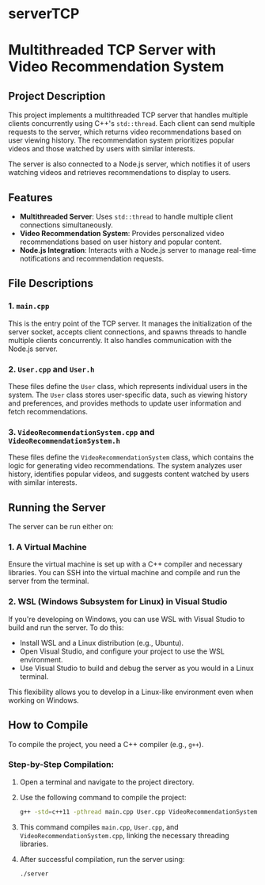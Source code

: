 # serverTCP

# Multithreaded TCP Server with Video Recommendation System

## Project Description

This project implements a multithreaded TCP server that handles multiple clients concurrently using C++'s `std::thread`. Each client can send multiple requests to the server, which returns video recommendations based on user viewing history. The recommendation system prioritizes popular videos and those watched by users with similar interests.

The server is also connected to a Node.js server, which notifies it of users watching videos and retrieves recommendations to display to users.

## Features

- **Multithreaded Server**: Uses `std::thread` to handle multiple client connections simultaneously.
- **Video Recommendation System**: Provides personalized video recommendations based on user history and popular content.
- **Node.js Integration**: Interacts with a Node.js server to manage real-time notifications and recommendation requests.

## File Descriptions

### 1. `main.cpp`
This is the entry point of the TCP server. It manages the initialization of the server socket, accepts client connections, and spawns threads to handle multiple clients concurrently. It also handles communication with the Node.js server.

### 2. `User.cpp` and `User.h`
These files define the `User` class, which represents individual users in the system. The `User` class stores user-specific data, such as viewing history and preferences, and provides methods to update user information and fetch recommendations.

### 3. `VideoRecommendationSystem.cpp` and `VideoRecommendationSystem.h`
These files define the `VideoRecommendationSystem` class, which contains the logic for generating video recommendations. The system analyzes user history, identifies popular videos, and suggests content watched by users with similar interests.

## Running the Server

The server can be run either on:

### 1. A Virtual Machine
Ensure the virtual machine is set up with a C++ compiler and necessary libraries. You can SSH into the virtual machine and compile and run the server from the terminal.

### 2. WSL (Windows Subsystem for Linux) in Visual Studio
If you're developing on Windows, you can use WSL with Visual Studio to build and run the server. To do this:

- Install WSL and a Linux distribution (e.g., Ubuntu).
- Open Visual Studio, and configure your project to use the WSL environment.
- Use Visual Studio to build and debug the server as you would in a Linux terminal.

This flexibility allows you to develop in a Linux-like environment even when working on Windows.

## How to Compile

To compile the project, you need a C++ compiler (e.g., `g++`).

### Step-by-Step Compilation:

1. Open a terminal and navigate to the project directory.
2. Use the following command to compile the project:
   ```bash
   g++ -std=c++11 -pthread main.cpp User.cpp VideoRecommendationSystem.cpp -o server

3. This command compiles `main.cpp`, `User.cpp`, and `VideoRecommendationSystem.cpp`, linking the necessary threading libraries.

4. After successful compilation, run the server using:
   ```bash
   ./server
